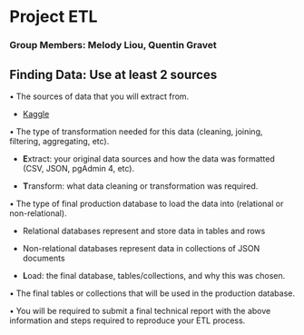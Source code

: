 # Project ETL

### Group Members: Melody Liou, Quentin Gravet

## Finding Data: Use at least 2 sources

•  The sources of data that you will extract from.

*	[Kaggle]()

•  The type of transformation needed for this data (cleaning, joining, filtering, aggregating, etc).

* **E**xtract: your original data sources and how the data was formatted (CSV, JSON, pgAdmin 4, etc).

* **T**ransform: what data cleaning or transformation was required.

•  The type of final production database to load the data into (relational or non-relational).

*	Relational databases represent and store data in tables and rows

*	Non-relational databases represent data in collections of JSON documents

*	**L**oad: the final database, tables/collections, and why this was chosen.

•  The final tables or collections that will be used in the production database.

•  You will be required to submit a final technical report with the above information and steps required to reproduce your ETL process.


